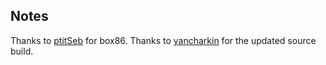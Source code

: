 ## Notes

Thanks to [ptitSeb](https://github.com/ptitSeb/box86) for box86.
Thanks to [yancharkin](https://github.com/yancharkin/SpelunkyClassicHD) for the updated source build.

